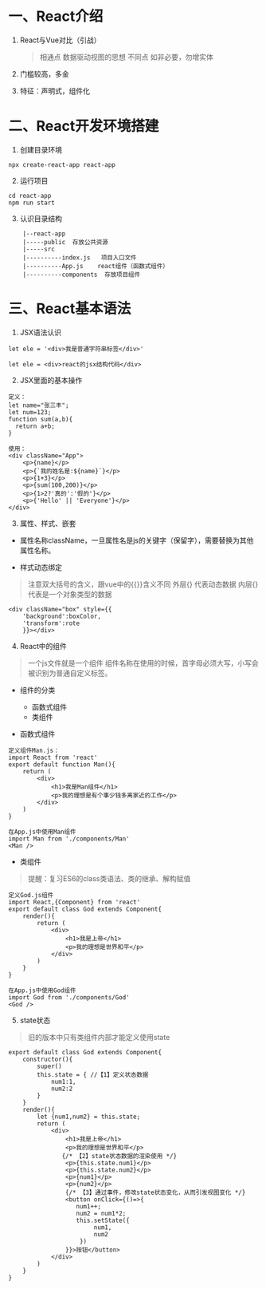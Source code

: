 # 一、React介绍
1. React与Vue对比（引战）
    > 相通点   数据驱动视图的思想
    > 不同点   如非必要，勿增实体

2. 门槛较高，多金

3. 特征：声明式，组件化

# 二、React开发环境搭建
1. 创建目录环境
```
npx create-react-app react-app
```
2. 运行项目
```
cd react-app
npm run start
```

3. 认识目录结构
```
    |--react-app
    |-----public  存放公共资源
    |-----src   
    |----------index.js   项目入口文件
    |----------App.js    react组件（函数式组件）
    |----------components  存放项目组件
```
# 三、React基本语法
1. JSX语法认识
```
let ele = '<div>我是普通字符串标签</div>'

let ele = <div>react的jsx结构代码</div>
```
2. JSX里面的基本操作
```
定义：
let name="张三丰";
let num=123;
function sum(a,b){
  return a+b;
}

使用：
<div className="App">
    <p>{name}</p>
    <p>{`我的姓名是:${name}`}</p>
    <p>{1+3}</p>
    <p>{sum(100,200)}</p>
    <p>{1>2?'真的':'假的'}</p>
    <p>{'Hello' || 'Everyone'}</p>
</div>
```
3. 属性、样式、嵌套

+ 属性名称className，一旦属性名是js的关键字（保留字），需要替换为其他属性名称。

+ 样式动态绑定
> 注意双大括号的含义，跟vue中的{{}}含义不同
> 外层{}  代表动态数据
> 内层{}  代表是一个对象类型的数据
```
<div className="box" style={{
    'background':boxColor,
    'transform':rote
    }}></div>
```
4. React中的组件
> 一个js文件就是一个组件
> 组件名称在使用的时候，首字母必须大写，小写会被识别为普通自定义标签。
+ 组件的分类
    - 函数式组件
    - 类组件

+ 函数式组件
```
定义组件Man.js：
import React from 'react'
export default function Man(){
    return (
        <div>
            <h1>我是Man组件</h1>
            <p>我的理想是有个事少钱多离家近的工作</p>
        </div>
    )
}

在App.js中使用Man组件
import Man from './components/Man'
<Man />
```

+ 类组件 
> 提醒：复习ES6的class类语法、类的继承、解构赋值
```
定义God.js组件
import React,{Component} from 'react'
export default class God extends Component{
    render(){
        return (
            <div>
                <h1>我是上帝</h1>
                <p>我的理想是世界和平</p>
            </div>
        )
    }
}

在App.js中使用God组件
import God from './components/God'
<God />
```

5. state状态
> 旧的版本中只有类组件内部才能定义使用state
```
export default class God extends Component{
    constructor(){
        super()
        this.state = { //【1】定义状态数据
            num1:1,
            num2:2
        }
    }
    render(){
        let {num1,num2} = this.state;
        return (
            <div>
                <h1>我是上帝</h1>
                <p>我的理想是世界和平</p>
               {/* 【2】state状态数据的渲染使用 */}
                <p>{this.state.num1}</p>
                <p>{this.state.num2}</p>
                <p>{num1}</p>
                <p>{num2}</p>
                {/* 【3】通过事件，修改state状态变化，从而引发视图变化 */}
                <button onClick={()=>{
                   num1++;
                   num2 = num1*2;
                   this.setState({
                        num1,
                        num2
                    })
                }}>按钮</button>
            </div>
        )
    }
}
```


